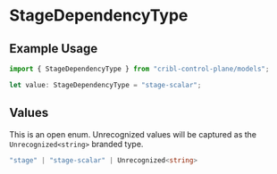 # StageDependencyType

## Example Usage

```typescript
import { StageDependencyType } from "cribl-control-plane/models";

let value: StageDependencyType = "stage-scalar";
```

## Values

This is an open enum. Unrecognized values will be captured as the `Unrecognized<string>` branded type.

```typescript
"stage" | "stage-scalar" | Unrecognized<string>
```